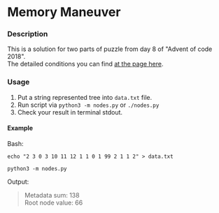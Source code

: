 # Memory Maneuver

### Description
This is a solution for two parts of puzzle from day 8 of "Advent of code 2018".  
The detailed conditions you can find [at the page here](https://adventofcode.com/2018/day/8).

### Usage
1. Put a string represented tree into `data.txt` file.  
2. Run script via `python3 -m nodes.py` or `./nodes.py`
3. Check your result in terminal stdout.

#### Example
Bash:
```shell
echo "2 3 0 3 10 11 12 1 1 0 1 99 2 1 1 2" > data.txt
```
```shell
python3 -m nodes.py
```
Output:
> Metadata sum: 138  
> Root node value: 66
